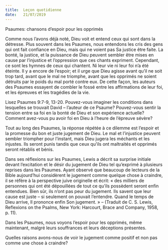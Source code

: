 ```yaml
---
title:  Leçon quotidienne
date:   21/07/2019
---
```


Psaumes: chansons d’espoir pour les opprimés

Comme nous l’avons déjà noté, Dieu voit et entend ceux qui sont dans la détresse. Plus souvent dans les Psaumes, nous entendons les cris des gens qui ont fait confiance en Dieu, mais qui ne voient pas Sa justice être faite. La bonté, la justice, et la puissance de Dieu peuvent sembler être mises en cause par l’injustice et l’oppression que ces chants expriment. Cependant, ce sont les hymnes de ceux qui chantent. Ni leur vie ni leur foi n’a été éteinte. Il y a encore de l’espoir; et il urge que Dieu agisse avant qu’il ne soit trop tard, avant que le mal ne triomphe, avant que les opprimés ne soient détruits par le poids du mal porté contre eux. De cette façon, les auteurs des Psaumes essayent de combler le fossé entre les affirmations de leur foi, et les épreuves et les tragédies de la vie.

Lisez Psaumes 9:7-9, 13-20. Pouvez-vous imaginer les conditions dans lesquelles se trouvait David – l’auteur de ce Psaume? Pouvez-vous sentir la tension entre sa foi en la bonté de Dieu et son expérience actuelle? Comment avez-vous pu avoir foi en Dieu à l’heure de l’épreuve sévère?

Tout au long des Psaumes, la réponse répétée à ce dilemme est l’espoir et la promesse du bon et juste jugement de Dieu. Le mal et l’injustice peuvent sembler triompher pour l’instant, mais Dieu jugera les méchants et les injustes. Ils seront punis tandis que ceux qu’ils ont maltraités et opprimés seront rétablis et bénis.

Dans ses réflexions sur les Psaumes, Lewis a décrit sa surprise initiale devant l’excitation et le désir du jugement de Dieu tel qu’exprimé à plusieurs reprises dans les Psaumes. Ayant observé que beaucoup de lecteurs de la Bible aujourd’hui considèrent le jugement comme quelque chose à craindre, il se réfère à la perspective juive originelle et écrit: « des milliers de personnes qui ont été dépouillées de tout ce qu’ils possèdent seront enfin entendues. Bien sûr, ils n’ont pas peur du jugement. Ils savent que leur cause est juste – si seulement on pouvait l’entendre. Quand le temps de Dieu arrive, Il prononce enfin Son jugement. » – (Traduit de C. S. Lewis, Reflexions on the Psalms, New York: Harcourt, Brace and Company, 1958, p. 11).

Dans les Psaumes, nous voyons l’espoir pour les opprimés, même maintenant, malgré leurs souffrances et leurs déceptions présentes.

Quelles raisons avons-nous de voir le jugement comme positif et non pas comme une chose à craindre?